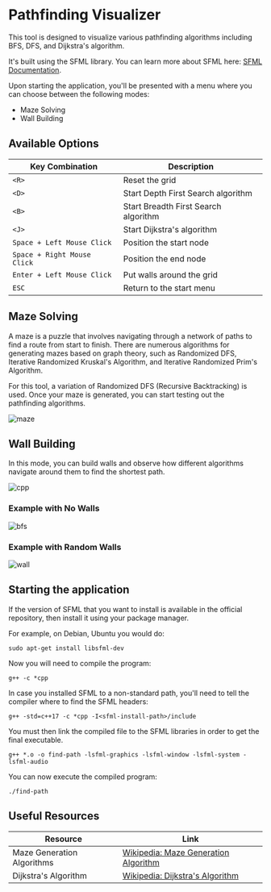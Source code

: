 # Pathfinding Visualizer #

This tool is designed to visualize various pathfinding algorithms including BFS, DFS, and Dijkstra's algorithm. 

It's built using the SFML library. You can learn more about SFML here: [SFML Documentation](https://www.sfml-dev.org/documentation/2.6.1/).

Upon starting the application, you'll be presented with a menu where you can choose between the following modes:
- Maze Solving
- Wall Building

## Available Options ##

| Key Combination            | Description                                      |
|----------------------------|--------------------------------------------------|
| `<R>`                      | Reset the grid                                   |
| `<D>`                      | Start Depth First Search algorithm               |
| `<B>`                      | Start Breadth First Search algorithm             |
| `<J>`                      | Start Dijkstra's algorithm                       |
| `Space + Left Mouse Click` | Position the start node                          |
| `Space + Right Mouse Click`| Position the end node                            |
| `Enter + Left Mouse Click` | Put walls around the grid                        |
| `ESC`                      | Return to the start menu                         |


## Maze Solving ##
A maze is a puzzle that involves navigating through a network of paths to find a route from start to finish. There are numerous algorithms for generating mazes based on graph theory, such as Randomized DFS, Iterative Randomized Kruskal's Algorithm, and Iterative Randomized Prim's Algorithm.

For this tool, a variation of Randomized DFS (Recursive Backtracking) is used. Once your maze is generated, you can start testing out the pathfinding algorithms.

![maze](https://github.com/jkeresman01/Pathfinding-visualizer/assets/165517653/e251d24c-4272-4bcb-b9e9-289fa0650ac9)

## Wall Building ##
In this mode, you can build walls and observe how different algorithms navigate around them to find the shortest path.

![cpp](https://github.com/jkeresman01/Pathfinding-visualizer/assets/165517653/95befe9d-0665-430b-baf5-eae45ccf43cb)

### Example with No Walls ###
![bfs](https://github.com/jkeresman01/Pathfinding-visualizer/assets/165517653/607efa2a-ca2d-4521-9142-38d5c21ca8cf)

### Example with Random Walls ###
![wall](https://github.com/jkeresman01/Pathfinding-visualizer/assets/165517653/3859c0ab-3664-4077-bc69-f9b7bd8adbb6)


## Starting the application ##

If the version of SFML that you want to install is available in the official repository, then install it using your package manager.

For example, on Debian, Ubuntu you would do:
```
sudo apt-get install libsfml-dev
```

Now you will need to compile the program:
```
g++ -c *cpp
```

In case you installed SFML to a non-standard path, you'll need to tell the compiler where to find the SFML headers:
```
g++ -std=c++17 -c *cpp -I<sfml-install-path>/include
```

You must then link the compiled file to the SFML libraries in order to get the final executable.
```
g++ *.o -o find-path -lsfml-graphics -lsfml-window -lsfml-system -lsfml-audio
```
You can now execute the compiled program:
```
./find-path
```

## Useful Resources ##

| Resource                    | Link                                                                                      |
|-----------------------------|-------------------------------------------------------------------------------------------|
| Maze Generation Algorithms  | [Wikipedia: Maze Generation Algorithm](https://en.wikipedia.org/wiki/Maze_generation_algorithm) |
| Dijkstra's Algorithm        | [Wikipedia: Dijkstra's Algorithm](https://en.wikipedia.org/wiki/Dijkstra%27s_algorithm)        |



